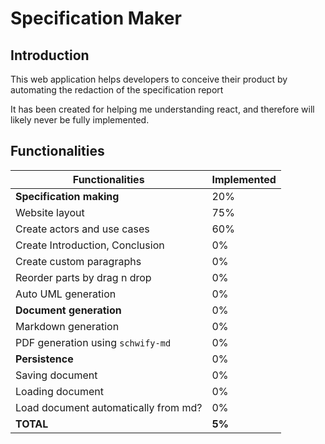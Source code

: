 # Specification Maker

## Introduction

This web application helps developers to conceive their
product by automating the redaction of the specification report

It has been created for helping me understanding react, and therefore will likely never be fully implemented.

## Functionalities

| Functionalities                     | Implemented |
| ------------------------------------ | ----------- |
| **Specification making**             | 20%          |
| Website layout                       | 75%        |
| Create actors and use cases          | 60%         |
| Create Introduction, Conclusion      | 0%          |
| Create custom paragraphs             | 0%          |
| Reorder parts by drag n drop         | 0%          |
| Auto UML generation                  | 0%          |
| **Document generation**              | 0%          |
| Markdown generation                  | 0%          |
| PDF generation using `schwify-md`    | 0%          |
| **Persistence**                      | 0%          |
| Saving document                      | 0%          |
| Loading document                     | 0%          |
| Load document automatically from md? | 0%          |
| **TOTAL**                            | **5%**      |

